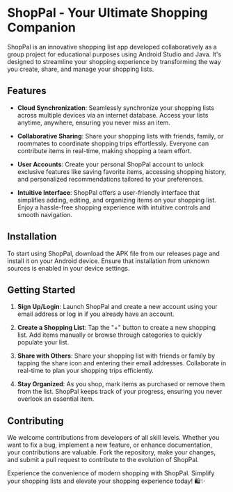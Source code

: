 # ShopPal - Your Ultimate Shopping Companion

ShopPal is an innovative shopping list app developed collaboratively as a group project for educational purposes using Android Studio and Java. It's designed to streamline your shopping experience by transforming the way you create, share, and manage your shopping lists.

## Features

- **Cloud Synchronization**: Seamlessly synchronize your shopping lists across multiple devices via an internet database. Access your lists anytime, anywhere, ensuring you never miss an item.

- **Collaborative Sharing**: Share your shopping lists with friends, family, or roommates to coordinate shopping trips effortlessly. Everyone can contribute items in real-time, making shopping a team effort.

- **User Accounts**: Create your personal ShopPal account to unlock exclusive features like saving favorite items, accessing shopping history, and personalized recommendations tailored to your preferences.

- **Intuitive Interface**: ShopPal offers a user-friendly interface that simplifies adding, editing, and organizing items on your shopping list. Enjoy a hassle-free shopping experience with intuitive controls and smooth navigation.

## Installation

To start using ShopPal, download the APK file from our releases page and install it on your Android device. Ensure that installation from unknown sources is enabled in your device settings.

## Getting Started

1. **Sign Up/Login**: Launch ShopPal and create a new account using your email address or log in if you already have an account.

2. **Create a Shopping List**: Tap the "+" button to create a new shopping list. Add items manually or browse through categories to quickly populate your list.

3. **Share with Others**: Share your shopping list with friends or family by tapping the share icon and entering their email addresses. Collaborate in real-time to plan your shopping trips efficiently.

4. **Stay Organized**: As you shop, mark items as purchased or remove them from the list. ShopPal keeps track of your progress, ensuring you never overlook an essential item.

## Contributing

We welcome contributions from developers of all skill levels. Whether you want to fix a bug, implement a new feature, or enhance documentation, your contributions are valuable. Fork the repository, make your changes, and submit a pull request to contribute to the evolution of ShopPal.


Experience the convenience of modern shopping with ShopPal. Simplify your shopping lists and elevate your shopping experience today! 🛍️✨
